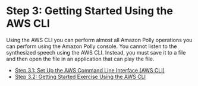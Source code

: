 # Step 3: Getting Started Using the AWS CLI<a name="getting-started-cli"></a>

Using the AWS CLI you can perform almost all Amazon Polly operations you can perform using the Amazon Polly console\. You cannot listen to the synthesized speech using the AWS CLI\. Instead, you must save it to a file and then open the file in an application that can play the file\.


+ [Step 3\.1: Set Up the AWS Command Line Interface \(AWS CLI\)](setup-aws-cli.md)
+ [Step 3\.2: Getting Started Exercise Using the AWS CLI](get-started-cli-exercise.md)